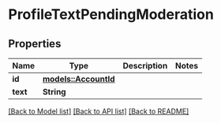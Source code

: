 # ProfileTextPendingModeration

## Properties

Name | Type | Description | Notes
------------ | ------------- | ------------- | -------------
**id** | [**models::AccountId**](AccountId.md) |  | 
**text** | **String** |  | 

[[Back to Model list]](../README.md#documentation-for-models) [[Back to API list]](../README.md#documentation-for-api-endpoints) [[Back to README]](../README.md)


